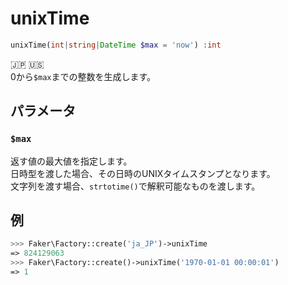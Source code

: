 # unixTime
```php
unixTime(int|string|DateTime $max = 'now') :int
```
:jp: :us:  
0から`$max`までの整数を生成します。

## パラメータ
### `$max`
返す値の最大値を指定します。  
日時型を渡した場合、その日時のUNIXタイムスタンプとなります。  
文字列を渡す場合、`strtotime()`で解釈可能なものを渡します。

## 例
```php
>>> Faker\Factory::create('ja_JP')->unixTime
=> 824129063
>>> Faker\Factory::create()->unixTime('1970-01-01 00:00:01')
=> 1
```
